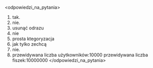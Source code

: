 <odpowiedzi_na_pytania>
1. tak.
2. nie.
3. usunąć odrazu
4. nie
5. prosta ktegoryzacja
6. jak tylko zechcą
7. nie.
8. przewidywana liczba użytkowników:10000
przewidywana liczba fiszek:10000000
</odpowiedzi_na_pytania>